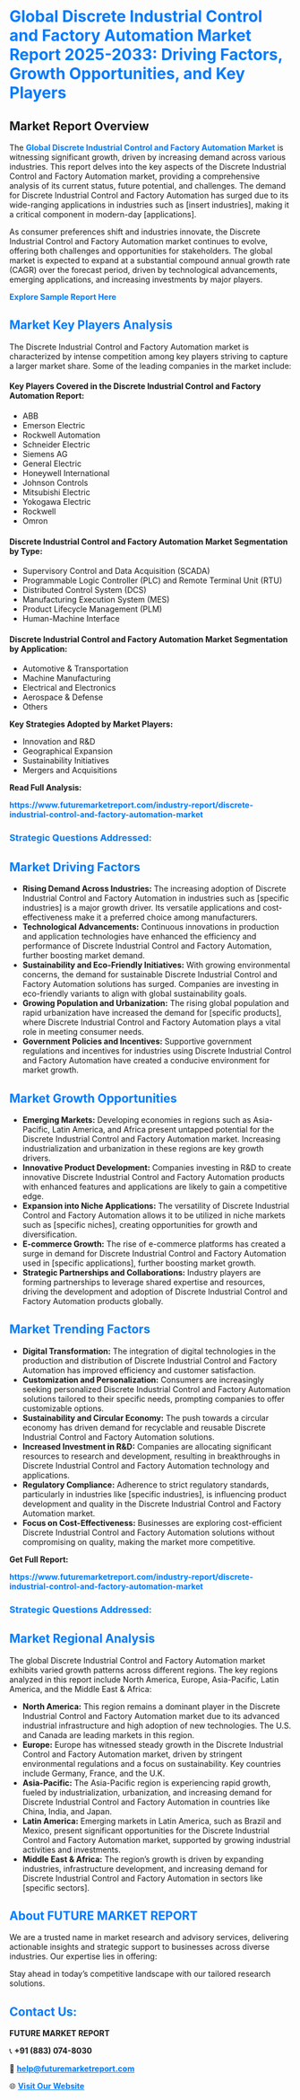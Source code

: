 <h1 style="color: #007BFF;">Global Discrete Industrial Control and Factory Automation Market Report 2025-2033: Driving Factors, Growth Opportunities, and Key Players</h1>

<section id="overview">
<h2>Market Report Overview</h2>
<p>The <a href="https://www.futuremarketreport.com/industry-report/discrete-industrial-control-and-factory-automation-market" style="color: #007BFF; text-decoration: none;"><strong>Global Discrete Industrial Control and Factory Automation Market</strong></a> is witnessing significant growth, driven by increasing demand across various industries. This report delves into the key aspects of the Discrete Industrial Control and Factory Automation market, providing a comprehensive analysis of its current status, future potential, and challenges. The demand for Discrete Industrial Control and Factory Automation has surged due to its wide-ranging applications in industries such as [insert industries], making it a critical component in modern-day [applications].</p>
<p>As consumer preferences shift and industries innovate, the Discrete Industrial Control and Factory Automation market continues to evolve, offering both challenges and opportunities for stakeholders. The global market is expected to expand at a substantial compound annual growth rate (CAGR) over the forecast period, driven by technological advancements, emerging applications, and increasing investments by major players.</p>
</section>

<section id="overview">
<p><a href="https://www.futuremarketreport.com/request-sample/reportId=102028" style="color: #007BFF; text-decoration: none;"><strong>Explore Sample Report Here</strong></a></p>
</section>

<section id="key-players">
<h2 style="color: #007BFF;">Market Key Players Analysis</h2>
<p>The Discrete Industrial Control and Factory Automation market is characterized by intense competition among key players striving to capture a larger market share. Some of the leading companies in the market include:</p>
<h4>Key Players Covered in the Discrete Industrial Control and Factory Automation Report:</h4>
<ul><li>ABB</li><li>Emerson Electric</li><li>Rockwell Automation</li><li>Schneider Electric</li><li>Siemens AG</li><li>General Electric</li><li>Honeywell International</li><li>Johnson Controls</li><li>Mitsubishi Electric</li><li>Yokogawa Electric</li><li>Rockwell</li><li>Omron</li></ul>
<h4>Discrete Industrial Control and Factory Automation Market Segmentation by Type:</h4>
<ul><li>Supervisory Control and Data Acquisition (SCADA)</li><li>Programmable Logic Controller (PLC) and Remote Terminal Unit (RTU)</li><li>Distributed Control System (DCS)</li><li>Manufacturing Execution System (MES)</li><li>Product Lifecycle Management (PLM)</li><li>Human-Machine Interface</li></ul>

<h4>Discrete Industrial Control and Factory Automation Market Segmentation by Application:</h4>
<ul><li>Automotive &amp; Transportation</li><li>Machine Manufacturing</li><li>Electrical and Electronics</li><li>Aerospace &amp; Defense</li><li>Others</li></ul>
<p><strong>Key Strategies Adopted by Market Players:</strong></p>
<ul>
<li>Innovation and R&D</li>
<li>Geographical Expansion</li>
<li>Sustainability Initiatives</li>
<li>Mergers and Acquisitions</li>
</ul>
</section>

<section>
<p><strong>Read Full Analysis: </strong></p><a href="https://www.futuremarketreport.com/industry-report/discrete-industrial-control-and-factory-automation-market" style="color: #007BFF; text-decoration: none;"><strong>https://www.futuremarketreport.com/industry-report/discrete-industrial-control-and-factory-automation-market</strong></a>
<h3 style="color: #007BFF;">Strategic Questions Addressed:</h3>
</section>

<section id="driving-factors">
<h2 style="color: #007BFF;">Market Driving Factors</h2>
<ul>
<li><strong>Rising Demand Across Industries:</strong> The increasing adoption of Discrete Industrial Control and Factory Automation in industries such as [specific industries] is a major growth driver. Its versatile applications and cost-effectiveness make it a preferred choice among manufacturers.</li>
<li><strong>Technological Advancements:</strong> Continuous innovations in production and application technologies have enhanced the efficiency and performance of Discrete Industrial Control and Factory Automation, further boosting market demand.</li>
<li><strong>Sustainability and Eco-Friendly Initiatives:</strong> With growing environmental concerns, the demand for sustainable Discrete Industrial Control and Factory Automation solutions has surged. Companies are investing in eco-friendly variants to align with global sustainability goals.</li>
<li><strong>Growing Population and Urbanization:</strong> The rising global population and rapid urbanization have increased the demand for [specific products], where Discrete Industrial Control and Factory Automation plays a vital role in meeting consumer needs.</li>
<li><strong>Government Policies and Incentives:</strong> Supportive government regulations and incentives for industries using Discrete Industrial Control and Factory Automation have created a conducive environment for market growth.</li>
</ul>
</section>

<section id="growth-opportunities">
<h2 style="color: #007BFF;">Market Growth Opportunities</h2>
<ul>
<li><strong>Emerging Markets:</strong> Developing economies in regions such as Asia-Pacific, Latin America, and Africa present untapped potential for the Discrete Industrial Control and Factory Automation market. Increasing industrialization and urbanization in these regions are key growth drivers.</li>
<li><strong>Innovative Product Development:</strong> Companies investing in R&D to create innovative Discrete Industrial Control and Factory Automation products with enhanced features and applications are likely to gain a competitive edge.</li>
<li><strong>Expansion into Niche Applications:</strong> The versatility of Discrete Industrial Control and Factory Automation allows it to be utilized in niche markets such as [specific niches], creating opportunities for growth and diversification.</li>
<li><strong>E-commerce Growth:</strong> The rise of e-commerce platforms has created a surge in demand for Discrete Industrial Control and Factory Automation used in [specific applications], further boosting market growth.</li>
<li><strong>Strategic Partnerships and Collaborations:</strong> Industry players are forming partnerships to leverage shared expertise and resources, driving the development and adoption of Discrete Industrial Control and Factory Automation products globally.</li>
</ul>
</section>

<section id="trending-factors">
<h2 style="color: #007BFF;">Market Trending Factors</h2>
<ul>
<li><strong>Digital Transformation:</strong> The integration of digital technologies in the production and distribution of Discrete Industrial Control and Factory Automation has improved efficiency and customer satisfaction.</li>
<li><strong>Customization and Personalization:</strong> Consumers are increasingly seeking personalized Discrete Industrial Control and Factory Automation solutions tailored to their specific needs, prompting companies to offer customizable options.</li>
<li><strong>Sustainability and Circular Economy:</strong> The push towards a circular economy has driven demand for recyclable and reusable Discrete Industrial Control and Factory Automation solutions.</li>
<li><strong>Increased Investment in R&D:</strong> Companies are allocating significant resources to research and development, resulting in breakthroughs in Discrete Industrial Control and Factory Automation technology and applications.</li>
<li><strong>Regulatory Compliance:</strong> Adherence to strict regulatory standards, particularly in industries like [specific industries], is influencing product development and quality in the Discrete Industrial Control and Factory Automation market.</li>
<li><strong>Focus on Cost-Effectiveness:</strong> Businesses are exploring cost-efficient Discrete Industrial Control and Factory Automation solutions without compromising on quality, making the market more competitive.</li>
</ul>
</section>

<section>
<p><strong>Get Full Report: </strong></p><a href="https://www.futuremarketreport.com/industry-report/discrete-industrial-control-and-factory-automation-market" style="color: #007BFF; text-decoration: none;"><strong>https://www.futuremarketreport.com/industry-report/discrete-industrial-control-and-factory-automation-market</strong></a>
<h3 style="color: #007BFF;">Strategic Questions Addressed:</h3>
</section>


<section id="regional-analysis">
<h2 style="color: #007BFF;">Market Regional Analysis</h2>
<p>The global Discrete Industrial Control and Factory Automation market exhibits varied growth patterns across different regions. The key regions analyzed in this report include North America, Europe, Asia-Pacific, Latin America, and the Middle East & Africa:</p>
<ul>
<li><strong>North America:</strong> This region remains a dominant player in the Discrete Industrial Control and Factory Automation market due to its advanced industrial infrastructure and high adoption of new technologies. The U.S. and Canada are leading markets in this region.</li>
<li><strong>Europe:</strong> Europe has witnessed steady growth in the Discrete Industrial Control and Factory Automation market, driven by stringent environmental regulations and a focus on sustainability. Key countries include Germany, France, and the U.K.</li>
<li><strong>Asia-Pacific:</strong> The Asia-Pacific region is experiencing rapid growth, fueled by industrialization, urbanization, and increasing demand for Discrete Industrial Control and Factory Automation in countries like China, India, and Japan.</li>
<li><strong>Latin America:</strong> Emerging markets in Latin America, such as Brazil and Mexico, present significant opportunities for the Discrete Industrial Control and Factory Automation market, supported by growing industrial activities and investments.</li>
<li><strong>Middle East & Africa:</strong> The region’s growth is driven by expanding industries, infrastructure development, and increasing demand for Discrete Industrial Control and Factory Automation in sectors like [specific sectors].</li>
</ul>
</section>

<footer>
<h2 style="color: #007BFF;">About FUTURE MARKET REPORT</h2>
<p>We are a trusted name in market research and advisory services, delivering actionable insights and strategic support to businesses across diverse industries. Our expertise lies in offering:</p>

<p>Stay ahead in today’s competitive landscape with our tailored research solutions.</p>

<h2 style="color: #007BFF;">Contact Us:</h2>
<p><strong>FUTURE MARKET REPORT</strong></p>
<p>📞 <strong>+91 (883) 074-8030</strong></p>
<p>📧 <strong><a href="mailto:help@futuremarketreport.com" style="color: #007BFF;">help@futuremarketreport.com</a></strong></p>
<p>🌐 <strong><a href="https://www.futuremarketreport.com/" style="color: #007BFF;">Visit Our Website</a></strong></p>
</footer>